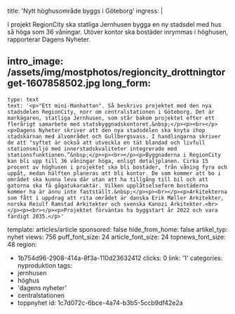 title: 'Nytt höghusområde byggs i Göteborg'
ingress: |
  <p>I projekt RegionCity ska statliga Jernhusen bygga en ny stadsdel med hus så höga som 36 våningar. Utöver kontor ska bostäder inrymmas i höghusen, rapporterar Dagens Nyheter.
  </p>
  
intro_image: /assets/img/mostphotos/regioncity_drottningtorget-1607858502.jpg
long_form:
  -
    type: text
    text: '<p>"Ett mini-Manhattan". Så beskrivs projektet med den nya stadsdelen RegionCity, norr om centralstationen i Göteborg. Det är markägaren, statliga Jernhusen, som står bakom projektet efter ett flerårigt samarbete med statsbyggnadskontoret.&nbsp;</p><p><br></p><p>Dagens Nyheter skriver att den nya stadsdelen ska knyta ihop stadskärnan med älvområdet och Gullbergsvass. I handlingarna skriver de att "syftet är också att utveckla en tät blandad och livfull stationsmiljö med innerstadskvaliteter integrerade med stationsfunktionen.”&nbsp;</p><p><br></p><p>Byggnaderna i RegionCity kan bli upp till 36 våningar höga, enligt detaljplanen. Cirka 15 procent av höghusen i projektet ska bli bostäder, från våning fyra och uppåt, medan hälften planeras att bli kontor. De som kommer att bo i området ska kunna leva där utan att ha tillgång till bil och att gatorna ska få gågatukaraktär. Vilken upplåtselseform bostäderna kommer ha är ännu inte fastställt.&nbsp;</p><p><br></p><p>Arkitekterna som fått i uppdrag att rita området är danska Erik Møller Arkitekter, norska Reiulf Ramstad Arkitekter och svenska Kanozi Arkitekter.<br></p><p><br></p><p>Projektet förväntas ha byggstart år 2022 och vara färdigt 2035.</p>'
template: articles/article
sponsored: false
hide_from_home: false
artikel_typ: nyhet
views: 756
puff_font_size: 24
article_font_size: 24
topnews_font_size: 48
region:
  - 1b754d96-2908-414a-8f3a-110d23632412
clicks: 0
link: '1'
categories: nyproduktion
tags:
  - jernhusen
  - höghus
  - 'dagens nyheter'
  - centralstationen
  - toppnyhet
id: 1c7d072c-6bce-4a74-b3b5-5ccb9df42e2a
